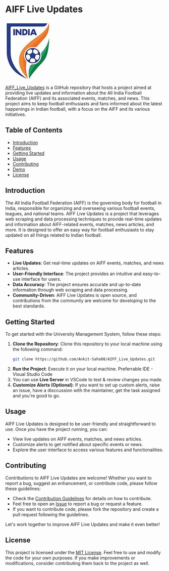 # AIFF Live Updates

![image](AIFF_logo.JPG)

[AIFF_Live_Updates]([Ankit-Saha08/AIFF_Live_Updates](https://github.com/Ankit-Saha08/AIFF_Live_Updates)) is a GitHub repository that hosts a project aimed at providing live updates and information about the All India Football Federation (AIFF) and its associated events, matches, and news. This project aims to keep football enthusiasts and fans informed about the latest happenings in Indian football, with a focus on the AIFF and its various initiatives.

## Table of Contents

- [Introduction](#introduction)
- [Features](#features)
- [Getting Started](#getting-started)
- [Usage](#usage)
- [Contributing](#contributing)
- [Demo](#demo)
- [License](#license)

## Introduction
The All India Football Federation (AIFF) is the governing body for football in India, responsible for organizing and overseeing various football events, leagues, and national teams. AIFF Live Updates is a project that leverages web scraping and data processing techniques to provide real-time updates and information about AIFF-related events, matches, news articles, and more. It is designed to offer an easy way for football enthusiasts to stay updated on all things related to Indian football.

## Features
- **Live Updates**: Get real-time updates on AIFF events, matches, and news articles.
- **User-Friendly Interface**: The project provides an intuitive and easy-to-use interface for users.
- **Data Accuracy**: The project ensures accurate and up-to-date information through web scraping and data processing.
- **Community-Driven**: AIFF Live Updates is open source, and contributions from the community are welcome for developing to the best standards.

## Getting Started
To get started with the University Management System, follow these steps:
1. **Clone the Repository**: Clone this repository to your local machine using the following command:
   ```bash
   git clone https://github.com/Ankit-Saha08/AIFF_Live_Updates.git
2. **Run the Project**: Execute it on your local machine. Preferrable IDE - Visual Studio Code
3. You can use **Live Server** in VSCode to test & review changes you made.
4. **Customize Alerts (Optional)**: If you want to set up custom alerts, raise an issue, have a disccussion with the maintainer,
   get the task assigned and you're good to go.

## Usage
AIFF Live Updates is designed to be user-friendly and straightforward to use. Once you have the project running, you can:
- View live updates on AIFF events, matches, and news articles.
- Customize alerts to get notified about specific events or news.
- Explore the user interface to access various features and functionalities.

## Contributing
Contributions to AIFF Live Updates are welcome! Whether you want to report a bug, suggest an enhancement, or contribute code, please follow these guidelines:
- Check the [Contribution Guidelines](CONTRIBUTING.md) for details on how to contribute.
- Feel free to open an [Issue](https://github.com/Ankit-Saha08/AIFF_Live_Updates/issues) to report a bug or request a feature.
- If you want to contribute code, please fork the repository and create a pull request following the guidelines.

Let's work together to improve AIFF Live Updates and make it even better!

## License
This project is licensed under the [MIT License](LICENSE). Feel free to use and modify the code for your own purposes. If you make improvements or modifications, consider contributing them back to the project as well.
